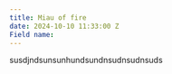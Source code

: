 ```yaml
---
title: Miau of fire
date: 2024-10-10 11:33:00 Z
Field name: 
---
```


susdjndsunsunhundsundnsudnsudnsuds